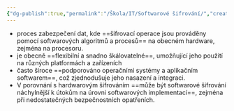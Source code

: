 ```yaml
---
{"dg-publish":true,"permalink":"/Škola/IT/Softwarové šifrování/","created":"1980-01-01T00:00:00.000+01:00","updated":"2024-03-18T08:54:45.276+01:00"}
---
```


- proces zabezpečení dat, kde ==šifrovací operace jsou prováděny pomocí softwarových algoritmů a procesů== na obecném hardware, zejména na procesoru.
- je obecně ==flexibilní a snadno škálovatelné==, umožňující jeho použití na různých platformách a zařízeních
- často široce ==podporováno operačními systémy a aplikačním softwarem==, což zjednodušuje jeho nasazení a integraci.
- V porovnání s hardwarovým šifrováním ==může být softwarové šifrování náchylnější k útokům na úrovni softwarových implementací==, zejména při nedostatečných bezpečnostních opatřeních.
